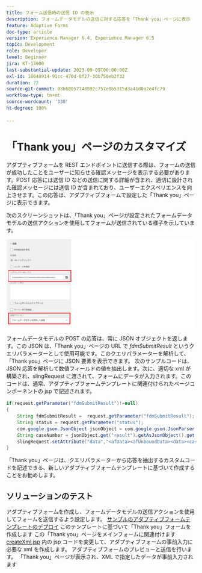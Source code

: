 ```yaml
---
title: フォーム送信時の送信 ID の表示
description: フォームデータモデルの送信に対する応答を「Thank you」ページに表示
feature: Adaptive Forms
doc-type: article
version: Experience Manager 6.4, Experience Manager 6.5
topic: Development
role: Developer
level: Beginner
jira: KT-13900
last-substantial-update: 2023-09-09T00:00:00Z
exl-id: 18648914-91cc-470d-8f27-30b750eb2f32
duration: 72
source-git-commit: 03b68057748892c757e0b5315d3a41d0a2e4fc79
workflow-type: tm+mt
source-wordcount: '330'
ht-degree: 100%

---
```


# 「Thank you」ページのカスタマイズ

アダプティブフォームを REST エンドポイントに送信する際は、フォームの送信が成功したことをユーザーに知らせる確認メッセージを表示する必要があります。POST 応答には送信 ID などの送信に関する詳細が含まれ、適切に設計された確認メッセージには送信 ID が含まれており、ユーザーエクスペリエンスを向上させます。この応答は、アダプティブフォームで設定した「Thank you」ページに表示できます。

次のスクリーンショットは、「Thank you」ページが設定されたフォームデータモデルの送信アクションを使用してフォームが送信されている様子を示しています。

![「Thank you」ページ](./assets/thank-you-page-fdm-submit.png)

フォームデータモデルの POST の応答は、常に JSON オブジェクトを返します。この JSON は、「Thank you」ページの URL で _fdmSubmitResult_ というクエリパラメーターとして使用可能です。このクエリパラメーターを解析して、「Thank you」ページに JSON 要素を表示できます。
次のサンプルコードは、JSON 応答を解析して数値フィールドの値を抽出します。次に、適切な xml が構築され、slingRequest に渡されて、フォームにデータが入力されます。このコードは、通常、アダプティブフォームテンプレートに関連付けられたページコンポーネントの jsp で記述されます。

```java
if(request.getParameter("fdmSubmitResult")!=null)
{
    String fdmSubmitResult =  request.getParameter("fdmSubmitResult");
    String status = request.getParameter("status");
    com.google.gson.JsonObject jsonObject = com.google.gson.JsonParser.parseString(fdmSubmitResult).getAsJsonObject();
    String caseNumber = jsonObject.get("result").getAsJsonObject().get("number").getAsString();
    slingRequest.setAttribute("data","<afData><afUnboundData><data><caseNumber>"+caseNumber+"</caseNumber><status>"+status+"</status></data></afUnboundData></afData>");
}
```

「Thank you」ページは、クエリパラメーターから応答を抽出するカスタムコードを記述できる、新しいアダプティブフォームテンプレートに基づいて作成することをお勧めします。

## ソリューションのテスト

アダプティブフォームを作成し、フォームデータモデルの送信アクションを使用してフォームを送信するよう設定します。
[サンプルのアダプティブフォームテンプレートのデプロイ](assets/thank-you-page-template.zip)
このテンプレートに基づいて「Thank you」フォームを作成します
この「Thank you」ページをメインフォームに関連付けます
[createXml.jsp](http://localhost:4502/apps/thank-you-page-template/component/page/thankyoupage/createxml.jsp) 内の jsp コードを変更して、アダプティブフォームの事前入力に必要な xml を作成します。
アダプティブフォームのプレビューと送信を行います。
「Thank you」ページが表示され、XML で指定したデータが事前入力されます
